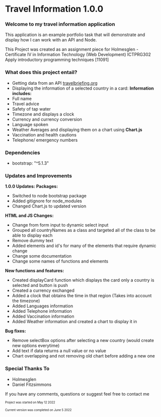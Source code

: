 # Travel Information 1.0.0
 
### Welcome to my travel information application

This application is an example portfolio task that will demonstrate and display how I can work with an API and Node.

This Project was created as an assignment piece for Holmesglen - Certificate IV in Information Technology (Web Development) ICTPRG302 Apply introductory programming techniques [11091]

### What does this project entail?
- Getting data from an API [travelbriefing.org](https://travelbriefing.org/api)
- Displaying the information of a selected country in a card: 
**Information includes:**
- Full name
- Travel advice
- Safety of tap water
- Timezone and displays a clock 
- Currency and currency conversion
- Language spoken
- Weather Averages and displaying them on a chart using **Chart.js**
- Vaccination and health cautions
- Telephone/ emergency numbers

### Dependencies
- bootstrap: "^5.1.3"

### Updates and Improvements
**1.0.0 Updates:**
**Packages:**
- Switched to node bootstrap package
- Added gitignore for node_modules
- Changed Chart.js to updated version

**HTML and JS Changes:**
- Change from form input to dynamic select input
- Grouped all countryNames as a class and targeted all of the class to be able to display each
- Remove dummy text
- Added elements and id's for many of the elements that require dynamic change
- Change some documentation
- Change some names of functions and elements

**New functions and features:**
- Created displayCard function which displays the card only a country is selected and button is push
- Created a currency exchanged
- Added a clock that obtains the time in that region (Takes into account the timezone)
- Added Languages information
- Added Telephone information
- Added Vaccination information
- Added Weather information and created a chart to display it in

**Bug fixes:**
- Remove selectBox options after selecting a new country (would create new options everytime)
- Add text if data returns a null value or no value
- Chart overlapping and not removing old chart before adding a new one

### Special Thanks To
- Holmesglen
- Daniel Fitzsimmons

If you have any comments, questions or suggest feel free to contact me

<sub><sup>Project was started on May 12 2022</sub></sup>

<sub><sup>Current version was completed on June 5 2022</sub></sup>
